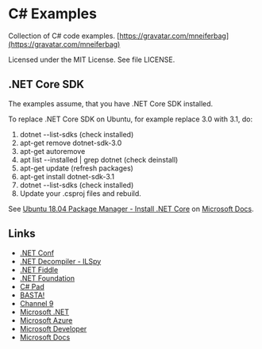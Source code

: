 # C# Examples

Collection of C# code examples. [https://gravatar.com/mneiferbag](https://gravatar.com/mneiferbag)

Licensed under the MIT License. See file LICENSE.

## .NET Core SDK

The examples assume, that you have .NET Core SDK installed.

To replace .NET Core SDK on Ubuntu, for example replace 3.0 with 3.1, do:

1. dotnet --list-sdks (check installed)
2. apt-get remove dotnet-sdk-3.0
3. apt-get autoremove
4. apt list --installed | grep dotnet (check deinstall)
5. apt-get update (refresh packages)
6. apt-get install dotnet-sdk-3.1
7. dotnet --list-sdks (check installed)
8. Update your .csproj files and rebuild.

See [Ubuntu 18.04 Package Manager - Install .NET Core](https://docs.microsoft.com/en-us/dotnet/core/install/linux-package-manager-ubuntu-1804) on [Microsoft Docs](https://docs.microsoft.com/).

## Links

* [.NET Conf](https://www.dotnetconf.net/ ".NET Conf")
* [.NET Decompiler - ILSpy](https://github.com/icsharpcode/ILSpy ".NET Decompiler")
* [.NET Fiddle](https://dotnetfiddle.net/ ".NET Fiddle")
* [.NET Foundation](https://dotnetfoundation.org/ ".NET Foundation")
* [C# Pad](https://csharppad.com/ "C# Pad")
* [BASTA!](https://basta.net/ "BASTA!")
* [Channel 9](https://channel9.msdn.com/ "Channel 9")
* [Microsoft .NET](https://dotnet.microsoft.com/ "Microsoft .NET")
* [Microsoft Azure](https://azure.microsoft.com/ "Microsoft Azure")
* [Microsoft Developer](https://developer.microsoft.com/ "Microsoft Developer")
* [Microsoft Docs](https://docs.microsoft.com/ "Microsoft Docs")

